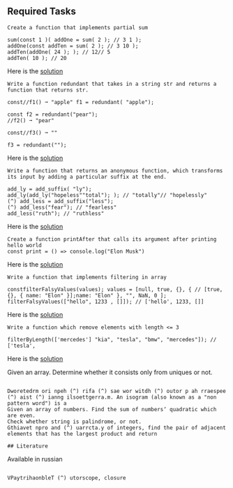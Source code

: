 ## Required Tasks

```
Create a function that implements partial sum
```

```
sum(const 1 )( addOne = sum( 2 ); // 3 1 );
addOne(const addTen = sum( 2 ); // 3 10 );
addTen(addOne( 24 ); ); // 12// 5
addTen( 10 ); // 20
```

Here is the [solution](1_partial_sum.js)

```
Write a function redundant that takes in a string str and returns a function that returns str.
```

```
const//f1() ➞ "apple" f1 = redundant( "apple");

const f2 = redundant("pear");
//f2() ➞ "pear"

const//f3() ➞ ""

f3 = redundant("");
```

Here is the [solution](2_redundant.js)

```
Write a function that returns an anonymous function, which transforms its input by adding a particular suffix at the end.
```

```
add_ly = add_suffix( "ly");
add_ly(add_ly("hopeless""total"); ); // "totally"// "hopelessly"
(^) add_less = add_suffix("less");
(^) add_less("fear"); // "fearless"
add_less("ruth"); // "ruthless"
```

Here is the [solution](3_suffix.js)

```
Create a function printAfter that calls its argument after printing hello world
const print = () => console.log("Elon Musk")
```

Here is the [solution](4_print_after.js)

```
Write a function that implements filtering in array
```

```
constfilterFalsyValues(values); values = [null, true, {}, { // [true, {}, { name: "Elon" }];name: "Elon" }, "", NaN, 0 ];
filterFalsyValues(["hello", 1233 , []]); // ['hello', 1233, []]
```

Here is the [solution](5_filter_falsy_values.js)

```
Write a function which remove elements with length <= 3
```

```
filterByLength(['mercedes'] "kia", "tesla", "bmw", "mercedes"]); // ['tesla',
```

Here is the [solution](6_filter_by_length.js)

Given an array. Determine whether it consists only from uniques or not.

```

Dworetedrm ori npeh (^) rifa (^) sae wor witdh (^) outor p ah rraespee (^) aist (^) ianng ilsoettgerra.m. An isogram (also known as a "non pattern word") is a
Given an array of numbers. Find the sum of numbersʼ quadratic which are even.
Check whether string is palindrome, or not.
Gthiavet npro and (^) uarrcta.y of integers, find the pair of adjacent elements that has the largest product and return

## Literature

```

Available in russian

```

VPaytrihaonbleT (^) utorscope, closure

```

```

```

